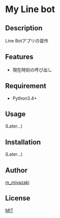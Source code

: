 # My Line bot


## Description  

Line Botアプリの習作

## Features  

- 現在時刻の呼び出し  
 


## Requirement

- Python3.4+  


## Usage

(Later...)


## Installation

(Later...)


## Author

[m_miyazaki](https://github.com/titanium99)


## License

[MIT](http://b4b4r07.mit-license.org)
